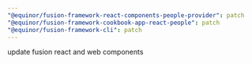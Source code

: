 ```yaml
---
"@equinor/fusion-framework-react-components-people-provider": patch
"@equinor/fusion-framework-cookbook-app-react-people": patch
"@equinor/fusion-framework-cli": patch
---
```


update fusion react and web components
